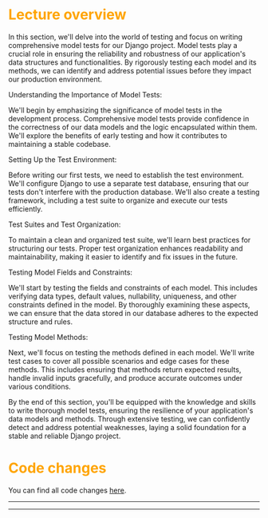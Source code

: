 # <span style="color:orange">Lecture overview</span>

In this section, we'll delve into the world of testing and focus on writing comprehensive model tests for our Django project. Model tests play a crucial role in ensuring the reliability and robustness of our application's data structures and functionalities. By rigorously testing each model and its methods, we can identify and address potential issues before they impact our production environment.

Understanding the Importance of Model Tests:

We'll begin by emphasizing the significance of model tests in the development process. Comprehensive model tests provide confidence in the correctness of our data models and the logic encapsulated within them. We'll explore the benefits of early testing and how it contributes to maintaining a stable codebase.

Setting Up the Test Environment:

Before writing our first tests, we need to establish the test environment. We'll configure Django to use a separate test database, ensuring that our tests don't interfere with the production database. We'll also create a testing framework, including a test suite to organize and execute our tests efficiently.

Test Suites and Test Organization:

To maintain a clean and organized test suite, we'll learn best practices for structuring our tests. Proper test organization enhances readability and maintainability, making it easier to identify and fix issues in the future.

Testing Model Fields and Constraints:

We'll start by testing the fields and constraints of each model. This includes verifying data types, default values, nullability, uniqueness, and other constraints defined in the model. By thoroughly examining these aspects, we can ensure that the data stored in our database adheres to the expected structure and rules.

Testing Model Methods:

Next, we'll focus on testing the methods defined in each model. We'll write test cases to cover all possible scenarios and edge cases for these methods. This includes ensuring that methods return expected results, handle invalid inputs gracefully, and produce accurate outcomes under various conditions.

By the end of this section, you'll be equipped with the knowledge and skills to write thorough model tests, ensuring the resilience of your application's data models and methods. Through extensive testing, we can confidently detect and address potential weaknesses, laying a solid foundation for a stable and reliable Django project.

# <span style="color:orange">Code changes</span>

You can find all code changes [here](https://github.com/bobby-didcoding/build-and-deploy-dockerised-django-app-handbook/pull/8/files).


***
***